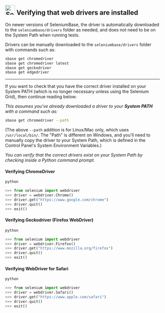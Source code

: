 ## [<img src="https://seleniumbase.io/img/logo6.png" title="SeleniumBase" width="32">](https://github.com/seleniumbase/SeleniumBase/) Verifying that web drivers are installed

On newer versions of SeleniumBase, the driver is automatically downloaded to the ``seleniumbase/drivers`` folder as needed, and does not need to be on the System Path when running tests.

Drivers can be manually downloaded to the ``seleniumbase/drivers`` folder with commands such as:

```bash
sbase get chromedriver
sbase get chromedriver latest
sbase get geckodriver
sbase get edgedriver
```

--------

If you want to check that you have the correct driver installed on your System PATH (which is no longer necessary unless using the Selenium Grid), then continue reading below:

*This assumes you've already downloaded a driver to your **System PATH** with a command such as:*

```bash
sbase get chromedriver --path
```

(The above ``--path`` addition is for Linux/Mac only, which uses ``/usr/local/bin/``. The "Path" is different on Windows, and you'll need to manually copy the driver to your System Path, which is defined in the Control Panel's System Environment Variables.)

*You can verify that the correct drivers exist on your System Path by checking inside a Python command prompt.*

#### Verifying ChromeDriver

```bash
python
```

```python
>>> from selenium import webdriver
>>> driver = webdriver.Chrome()
>>> driver.get("https://www.google.com/chrome")
>>> driver.quit()
>>> exit()
```

#### Verifying Geckodriver (Firefox WebDriver)

```bash
python
```

```python
>>> from selenium import webdriver
>>> driver = webdriver.Firefox()
>>> driver.get("https://www.mozilla.org/firefox")
>>> driver.quit()
>>> exit()
```

#### Verifying WebDriver for Safari

```bash
python
```

```python
>>> from selenium import webdriver
>>> driver = webdriver.Safari()
>>> driver.get("https://www.apple.com/safari")
>>> driver.quit()
>>> exit()
```
